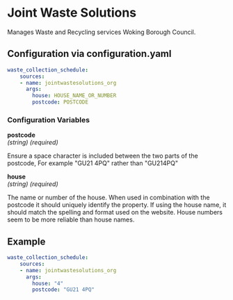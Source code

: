 # Joint Waste Solutions

Manages Waste and Recycling services Woking Borough Council.

## Configuration via configuration.yaml

```yaml
waste_collection_schedule:
    sources:
    - name: jointwastesolutions_org
      args:
        house: HOUSE_NAME_OR_NUMBER
        postcode: POSTCODE
```

### Configuration Variables

**postcode**  
*(string) (required)*

Ensure a space character is included between the two parts of the postcode, For example "GU21 4PQ" rather than "GU214PQ"

**house**  
*(string) (required)*

The name or number of the house. When used in combination with the postcode it should uniquely identify the property. If using the house name, it should match the spelling and format used on the website. House numbers seem to be more reliable than house names.

## Example

```yaml
waste_collection_schedule:
    sources:
    - name: jointwastesolutions_org
      args:
        house: "4"
        postcode: "GU21 4PQ"
```
